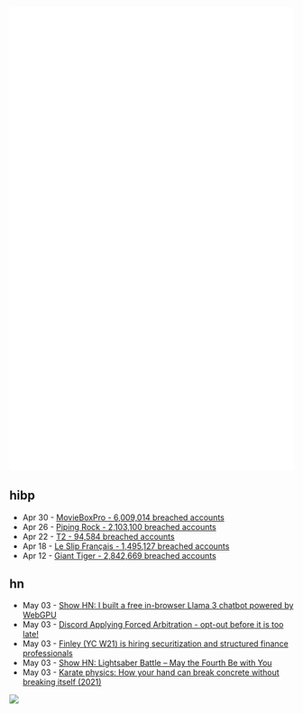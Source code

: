 ![Metrics](https://raw.githubusercontent.com/phixion/phixion/master/metrics.svg)

## hibp

<!--
for https://github.com/phixion/phixion/blob/main/.github/workflows/feeds.yml
-->
<!--START_SECTION:haveibeenpwnd-->
- Apr 30 - [MovieBoxPro - 6,009,014 breached accounts](https://haveibeenpwned.com/PwnedWebsites#MovieBoxPro)
- Apr 26 - [Piping Rock - 2,103,100 breached accounts](https://haveibeenpwned.com/PwnedWebsites#PipingRock)
- Apr 22 - [T2 - 94,584 breached accounts](https://haveibeenpwned.com/PwnedWebsites#T2)
- Apr 18 - [Le Slip Français - 1,495,127 breached accounts](https://haveibeenpwned.com/PwnedWebsites#LeSlipFrancais)
- Apr 12 - [Giant Tiger - 2,842,669 breached accounts](https://haveibeenpwned.com/PwnedWebsites#GiantTiger)
<!--END_SECTION:haveibeenpwnd-->

## hn

<!--
for https://github.com/phixion/phixion/blob/main/.github/workflows/feeds.yml
-->
<!--START_SECTION:hn-->
- May 03 - [Show HN: I built a free in-browser Llama 3 chatbot powered by WebGPU](https://github.com/abi/secret-llama)
- May 03 - [Discord Applying Forced Arbitration - opt-out before it is too late!](https://bsky.app/profile/silverwuffamute.bsky.social/post/3kqbd476nvk2i)
- May 03 - [Finley (YC W21) is hiring securitization and structured finance professionals](https://jobs.lever.co/FinleyTechnologies/70462b30-c31a-4db3-932a-0abb96ec5566)
- May 03 - [Show HN: Lightsaber Battle – May the Fourth Be with You](https://www.lightsabercursor.com/)
- May 03 - [Karate physics: How your hand can break concrete without breaking itself (2021)](https://daily.jstor.org/the-physics-of-karate/)
<!--END_SECTION:hn-->

<!--
for https://yhype.me
-->
![](https://hit.yhype.me/github/profile?user_id=13013670)
